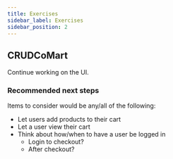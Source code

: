 ```yaml
---
title: Exercises
sidebar_label: Exercises
sidebar_position: 2
---
```


<!-- markdownlint-disable no-inline-html no-trailing-punctuation no-duplicate-heading -->

## CRUDCoMart

Continue working on the UI.

### Recommended next steps

Items to consider would be any/all of the following:

- Let users add products to their cart
- Let a user view their cart
- Think about how/when to have a user be logged in
  - Login to checkout?
  - After checkout?
